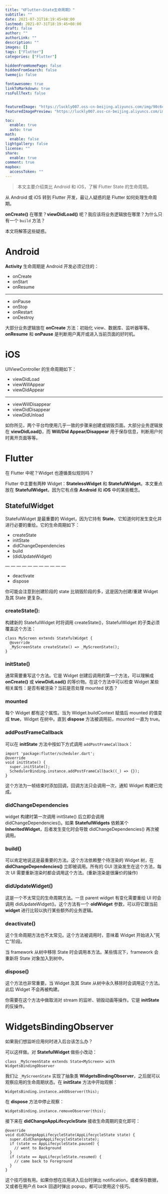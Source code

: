 ```yaml
---
title: "《Flutter—State生命周期》"
subtitle: ""
date: 2021-07-31T18:19:45+08:00
lastmod: 2021-07-31T18:19:45+08:00
draft: false
author: ""
authorLink: ""
description: ""
images: []
tags: ["Flutter"]
categories: ["Flutter"]

hiddenFromHomePage: false
hiddenFromSearch: false
twemoji: false

fontawesome: true
linkToMarkdown: true
rssFullText: false


featuredImage: "https://luckly007.oss-cn-beijing.aliyuncs.com/img/90c6cc12-742e-4c9f-b318-b912f163b8d0.png"
featuredImagePreview: "https://luckly007.oss-cn-beijing.aliyuncs.com/img/90c6cc12-742e-4c9f-b318-b912f163b8d0.png"

toc:
  enable: true
  auto: true
math:
  enable: false
lightgallery: false
license: ""
share:
  enable: true
comment: true
mapbox:
  accessToken: ""
---
```




> 本文主要介绍类比 Android 和 iOS，了解 Flutter State 的生命周期。

<!--more-->





从 Android 或 iOS 转到 Flutter 开发，最让人疑惑的是 Flutter 如何处理生命周期。

**onCreate()** 在哪里？**viewDidLoad()** 呢？我应该将业务逻辑放在哪里？为什么只有一个 `build` 方法？

本文将解答这些疑惑。

# Android

**Activity** 生命周期是 Android 开发必须记住的：

- onCreate
- onStart
- onResume

------

- onPause
- onStop
- onRestart
- onDestroy

大部分业务逻辑放在 **onCreate** 方法：初始化 view、数据库、监听器等等。**onResume** 和 **onPause** 是判断用户离开或进入当前页面的好时机。

# iOS

UIViewController 的生命周期如下：

- viewDidLoad
- viewWillAppear
- viewDidAppear

------

- viewWillDisappear
- viewDidDisappear
- viewDidUnload

如你所见，两个平台均使用几乎一致的步骤来创建或销毁页面。大部分业务逻辑放在 **viewDidLoad()**，而 **Will/Did Appear/Disappear** 用于保存信息，判断用户何时离开页面等等。

# Flutter

在 Flutter 中呢？Widget 也遵循类似规则吗？

Flutter 中主要有两种 Widget：**StatelessWidget** 和 **StatefulWidget**。本文重点放在 **StatefulWidget**，因为它有点像 **Android** 和 **iOS** 中的某些概念。

## StatefulWidget

StatefulWidget 是最重要的 Widget，因为它持有 **State**，它知道何时发生变化并进行必要的重绘。它的生命周期如下：

- createState
- initState
- didChangeDependencies
- build
- (didUpdateWidget)

— — — — — — — — — — —

- deactivate
- dispose

你可能会注意到创建阶段的 state 比销毁阶段的多，这是因为创建/重建 Widget 及其 State 更复杂。

### createState():

构建新的 StatefulWidget 时将调用 createState()，StatefulWidget 的子类必须覆盖这个方法：

```
class MyScreen extends StatefulWidget {
  @override
  _MyScreenState createState() => _MyScreenState();
}
```

### initState()

通常需要重写这个方法。它是 Widget 创建后调用的第一个方法，可以理解成 **onCreate()** 或 **viewDidLoad()** 的等价物。在这个方法中可以检查 Widget 某些相关属性：是否有被渲染？当前是否处理 mounted 状态？

### mounted

每个 Widget 都有这个属性。当为 Widget.buildContext 赋值后 mounted 的值变成 **true**，Widget 在树中。直到 **dispose** 方法被调用前，mounted 一直为 true。

### addPostFrameCallback

可以在 **initState** 方法中按如下方式调用 `addPostFrameCallback`：

```
import 'package:flutter/scheduler.dart';
@override
void initState() {
  super.initState();
  SchedulerBinding.instance.addPostFrameCallback((_) => {});
}
```

这个方法为一帧结束时添加回调，回调方法只会调用一次，通知 Widget 构建已完成。

### didChangeDependencies

widget 构建时第一次调用 initState() 后立即会调用 didChangeDependencies()。如果 **StatefulWidgets** 依赖某个 **InheritedWidget**，后者发生变化时会导致 didChangeDependencies() 再次被调用。

### build()

可以肯定地说这是最重要的方法。这个方法依赖整个待渲染的 Widget 树，在 **didChangeDependencies()** 立即被调用。所有的 GUI 渲染发生在这个方法，每次 UI 需要重新渲染时都会调用这个方法。(重新渲染是很廉价的操作)

### didUpdateWidget()

这是一个不太常见的生命周期方法。一旦 parent widget 有变化需要重绘 UI 时会调用 didUpdateWidget()。这个方法有一个 **oldWidget** 参数，可以将它跟当前 **widget** 进行比较以执行某些额外的业务逻辑。

### deactivate()

这个生命周期方法也不太常见。这个方法被调用时，意味着 Widget 开始进入”死亡”阶段。

当 framework 从树中移除 State 时会调用本方法。某些情况下，framework 会重新将 State 对象加入到树中。

### dispose()

这个方法也非常重要。当 Widget 及其 State 从树中永久移除时会调用这个方法。此后 Widget 不会再被构建。

你需要在这个方法中做取消对 stream 的监听、销毁动画等操作。它是 **initState** 的反操作。

# WidgetsBindingObserver

如果我们想监听应用何时进入后台该怎么办？

可以这样做。对 **StatefulWidget** 做些小改动：

```
class _MyScreenState extends State<MyScreen> with WidgetsBindingObserver
```

我们让 `_MyScreenState` 实现了抽象类 **WidgetsBindingObserver**，之后就可以观察应用的生命周期状态。在 **initState** 方法中开始观察：

```
WidgetsBinding.instance.addObserver(this);
```

在 **dispose** 方法中停止观察：

```
WidgetsBinding.instance.removeObserver(this);
```

接下来在 **didChangeAppLifecycleState** 接收生命周期的变化即可：

```
@override
void didChangeAppLifecycleState(AppLifecycleState state) {
  super.didChangeAppLifecycleState(state);
  if (state == AppLifecycleState.paused) {
    // went to Background
  }
  if (state == AppLifecycleState.resumed) {
    // came back to Foreground
  }
}
```

这个技巧很有用。如果你想在应用进入后台时弹出 notification，或者保存数据，又或者在用户点 back 回退时弹出 popup，都可以使用这个技巧。